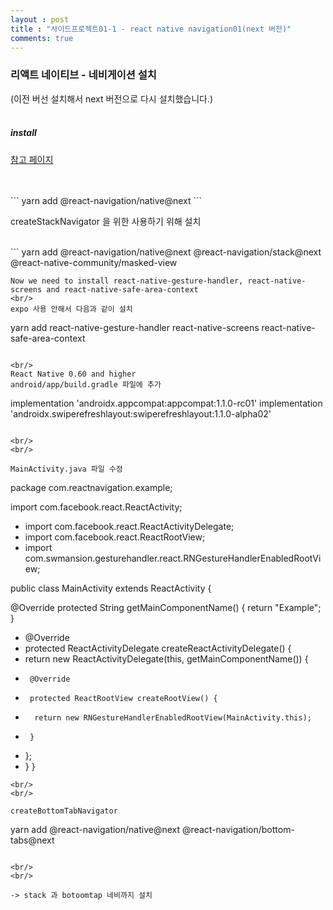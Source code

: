 ```yaml
---
layout : post
title : "사이드프로젝트01-1 - react native navigation01(next 버전)"
comments: true
---
```


### 리액트 네이티브 - 네비게이션 설치 

(이전 버선 설치해서 next 버전으로 다시 설치했습니다.)
<br/>
<br/>
##### install

[참고 페이지]("https://reactnavigation.org/docs/en/next/getting-started.html")

<br/>
<br/>
```
yarn add @react-navigation/native@next
```

createStackNavigator 을 위한 사용하기 위해 설치

<br/>
```
yarn add @react-navigation/native@next @react-navigation/stack@next @react-native-community/masked-view

```
Now we need to install react-native-gesture-handler, react-native-screens and react-native-safe-area-context
<br/>
expo 사용 안해서 다음과 같이 설치
```
yarn add react-native-gesture-handler react-native-screens react-native-safe-area-context
```

<br/>
React Native 0.60 and higher
android/app/build.gradle 파일에 추가

```
implementation 'androidx.appcompat:appcompat:1.1.0-rc01'
implementation 'androidx.swiperefreshlayout:swiperefreshlayout:1.1.0-alpha02'

```

<br/>
<br/>

MainActivity.java 파일 수정

```

package com.reactnavigation.example;

import com.facebook.react.ReactActivity;
+ import com.facebook.react.ReactActivityDelegate;
+ import com.facebook.react.ReactRootView;
+ import com.swmansion.gesturehandler.react.RNGestureHandlerEnabledRootView;

public class MainActivity extends ReactActivity {

  @Override
  protected String getMainComponentName() {
    return "Example";
  }

+  @Override
+  protected ReactActivityDelegate createReactActivityDelegate() {
+    return new ReactActivityDelegate(this, getMainComponentName()) {
+      @Override
+      protected ReactRootView createRootView() {
+       return new RNGestureHandlerEnabledRootView(MainActivity.this);
+      }
+    };
+  }
}

```
<br/>
<br/>

createBottomTabNavigator

```
yarn add @react-navigation/native@next @react-navigation/bottom-tabs@next
```

<br/>
<br/>

-> stack 과 botoomtap 네비까지 설치 




